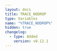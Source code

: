 ```yaml
---
layout: docs
title: TRACE_NODROP
type: Variables
name: "%TRACE_NODROP%"
hidden: true
changelog:
  - type: Added
    version: v0.12.1
---
```

